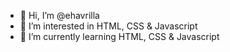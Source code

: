 - 👋 Hi, I’m @ehavrilla
- 👀 I’m interested in HTML, CSS & Javascript
- 🌱 I’m currently learning HTML, CSS & Javascript

<!---
ehavrilla/ehavrilla is a ✨ special ✨ repository because its `README.md` (this file) appears on your GitHub profile.
You can click the Preview link to take a look at your changes.
--->
